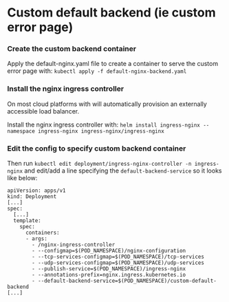 # Custom default backend (ie custom error page)

### Create the custom backend container
Apply the default-nginx.yaml file to create a container to serve the custom error page with: `kubectl apply -f default-nginx-backend.yaml`

### Install the nginx ingress controller
On most cloud platforms with will automatically provision an externally accessible load balancer.

Install the nginx ingress controller with: `helm install ingress-nginx --namespace ingress-nginx ingress-nginx/ingress-nginx`

### Edit the config to specify custom backend container
Then run `kubectl edit deployment/ingress-nginx-controller -n ingress-nginx` and edit/add a line specifying the `default-backend-service` so it looks like below:
```
apiVersion: apps/v1
kind: Deployment
[...]
spec:
  [...]
  template:
    spec:
      containers:
      - args:
        - /nginx-ingress-controller
        - --configmap=$(POD_NAMESPACE)/nginx-configuration
        - --tcp-services-configmap=$(POD_NAMESPACE)/tcp-services
        - --udp-services-configmap=$(POD_NAMESPACE)/udp-services
        - --publish-service=$(POD_NAMESPACE)/ingress-nginx
        - --annotations-prefix=nginx.ingress.kubernetes.io
        - --default-backend-service=$(POD_NAMESPACE)/custom-default-backend
[...]

``` 